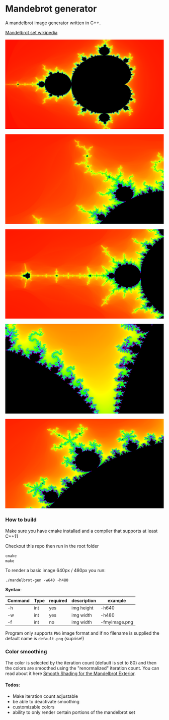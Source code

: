# Mandebrot generator

A mandelbrot image generator written in C++.

[Mandelbrot set wikipedia](https://en.wikipedia.org/wiki/Mandelbrot_set)

![Mandelbrot-big](/images/mandelbrot-big2048.png)

![Mandelbrot-1](/images/mandelbrot-1-2048.png)

![Mandelbrot-2](/images/mandelbrot-2-2048.png)

![Mandelbrot-3](/images/mandelbrot-3-2048.png)

![Mandelbrot-6](/images/mandelbrot-6-2048.png)

### How to build

Make sure you have cmake installad and a compiler that supports at least C++11

Checkout this repo then run in the root folder
```
cmake
make
```

To render a basic image 640px / 480px you run:

``` 
./mandelbrot-gen -w640 -h480 
```

**Syntax**:

Command | Type | required | description | example
--------|------|----------|-------------|--------
-h      | int  | yes      |img height   | -h640
-w      | int  | yes      |img width    | -h480
-f      | int  | no       |img width    | -fmyImage.png

Program only supports `PNG` image format and if no filename is supplied the default name is `default.png` (suprise!)

### Color smoothing
The color is selected by the iteration count (default is set to 80) and then the colors are smoothed using the "renormalized" iteration count. You can read about it here [Smooth Shading for the Mandelbrot Exterior](https://linas.org/art-gallery/escape/smooth.html).

#### Todos:

* Make iteration count adjustable
* be able to deactivate smoothing
* customizable colors
* ability to only render certain portions of the mandelbrot set
